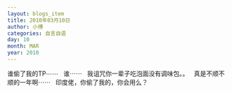 ```yaml
---
layout: blogs_item
title: 2010年03月10日
author: 小傅
categories: 自言自语
day: 10
month: MAR
year: 2010
---
```




谁偷了我的TP⋯⋯
&nbsp;
谁⋯⋯
&nbsp;
我诅咒你一辈子吃泡面没有调味包。。
&nbsp;
真是不顺不顺的一年啊⋯⋯
&nbsp;
印度佬，你偷了我的，你会用么？


